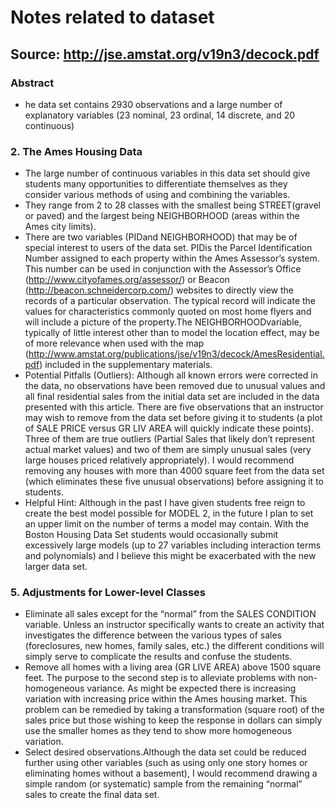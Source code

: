 # Notes related to dataset
## Source: http://jse.amstat.org/v19n3/decock.pdf

### Abstract
- he data set contains 2930 observations and a large number of explanatory variables (23 nominal, 23 ordinal, 14 discrete, and 20 continuous)

### 2. The Ames Housing Data
- The large number of continuous variables in this data set should give students many opportunities to differentiate themselves as they consider various methods of using and combining the variables.
- They range from 2 to 28 classes with the smallest being STREET(gravel or paved) and the largest being NEIGHBORHOOD (areas within the Ames city limits).
- There are two variables (PIDand NEIGHBORHOOD) that may be of special interest to users of the data set. PIDis the Parcel Identification Number assigned to each property within the Ames Assessor’s system. This number can be used in conjunction with the Assessor’s Office (http://www.cityofames.org/assessor/) or Beacon (http://beacon.schneidercorp.com/) websites to directly view the records of a particular observation. The typical record will indicate the values for characteristics commonly quoted on most home flyers and will include a picture of the property.The NEIGHBORHOODvariable, typically of little interest other than to model the location effect, may be of more relevance when used with the map (http://www.amstat.org/publications/jse/v19n3/decock/AmesResidential.pdf) included in the supplementary materials.
- Potential Pitfalls (Outliers): Although all known errors were corrected in the data, no observations have been removed due to unusual values and all final residential sales from the initial data set are included in the data presented with this article. There are five observations that an instructor may wish to remove from the data set before giving it to students (a plot of SALE PRICE versus GR LIV AREA will quickly indicate these points). Three of them are true outliers (Partial Sales that likely don’t represent actual market values) and two of them are simply unusual sales (very large houses priced relatively appropriately). I would recommend removing any houses with more than 4000 square feet from the data set (which eliminates these five unusual observations) before assigning it to students.
- Helpful Hint: Although in the past I have given students free reign to create the best model possible for MODEL 2, in the future I plan to set an upper limit on the number of terms a model may contain. With the Boston Housing Data Set students would occasionally submit excessively large models (up to 27 variables including interaction terms and polynomials) and I believe this might be exacerbated with the new larger data set.

### 5. Adjustments for Lower-level Classes
- Eliminate all sales except for the “normal” from the SALES CONDITION variable. Unless an instructor specifically wants to create an activity that investigates the difference between the various types of sales (foreclosures, new homes, family sales, etc.) the different conditions will simply serve to complicate the results and confuse the students.
- Remove all homes with a living area (GR LIVE AREA) above 1500 square feet. The purpose to the second step is to alleviate problems with non-homogeneous variance. As might be expected there is increasing variation with increasing price within the Ames housing market. This problem can be remedied by taking a transformation (square root) of the sales price but those wishing to keep the response in dollars can simply use the smaller homes as they tend to show more homogeneous variation.
- Select desired observations.Although the data set could be reduced further using other variables (such as using only one story homes or eliminating homes without a basement), I would recommend drawing a simple random (or systematic) sample from the remaining “normal” sales to create the final data set.
